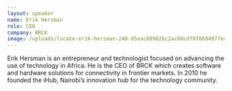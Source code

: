 ```yaml
---
layout: speaker
name: Erik Hersman
role: CEO
company: BRCK
image: /uploads/locate-erik-hersman-240-d5eac60962bc2ac60cdf9f8684977e4d.jpg
---
```


Erik Hersman is an entrepreneur and technologist focused on advancing the use of technology in Africa. He is the CEO of BRCK which creates software and hardware solutions for connectivity in frontier markets. In 2010 he founded the iHub, Nairobi’s innovation hub for the technology community.